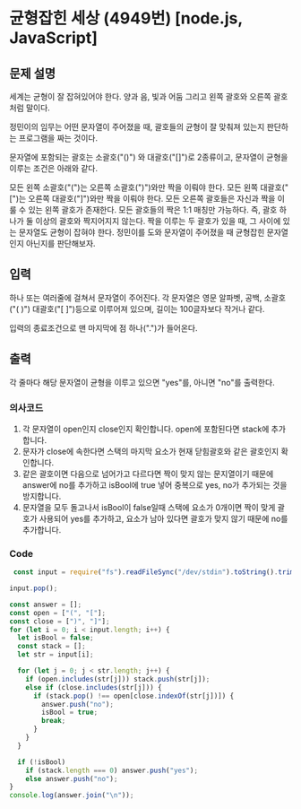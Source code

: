 # 균형잡힌 세상 (4949번) [node.js, JavaScript] 

## 문제 설명
세계는 균형이 잘 잡혀있어야 한다. 양과 음, 빛과 어둠 그리고 왼쪽 괄호와 오른쪽 괄호처럼 말이다.

정민이의 임무는 어떤 문자열이 주어졌을 때, 괄호들의 균형이 잘 맞춰져 있는지 판단하는 프로그램을 짜는 것이다.

문자열에 포함되는 괄호는 소괄호("()") 와 대괄호("[]")로 2종류이고, 문자열이 균형을 이루는 조건은 아래와 같다.

모든 왼쪽 소괄호("(")는 오른쪽 소괄호(")")와만 짝을 이뤄야 한다.
모든 왼쪽 대괄호("[")는 오른쪽 대괄호("]")와만 짝을 이뤄야 한다.
모든 오른쪽 괄호들은 자신과 짝을 이룰 수 있는 왼쪽 괄호가 존재한다.
모든 괄호들의 짝은 1:1 매칭만 가능하다. 즉, 괄호 하나가 둘 이상의 괄호와 짝지어지지 않는다.
짝을 이루는 두 괄호가 있을 때, 그 사이에 있는 문자열도 균형이 잡혀야 한다.
정민이를 도와 문자열이 주어졌을 때 균형잡힌 문자열인지 아닌지를 판단해보자.

## 입력
하나 또는 여러줄에 걸쳐서 문자열이 주어진다. 각 문자열은 영문 알파벳, 공백, 소괄호("( )") 대괄호("[ ]")등으로 이루어져 있으며, 길이는 100글자보다 작거나 같다.

입력의 종료조건으로 맨 마지막에 점 하나(".")가 들어온다.

## 출력
각 줄마다 해당 문자열이 균형을 이루고 있으면 "yes"를, 아니면 "no"를 출력한다.

### 의사코드 
1. 각 문자열이 open인지 close인지 확인합니다.  open에 포함된다면 stack에 추가합니다.
2. 문자가 close에 속한다면 스택의 마지막 요소가 현재 닫힘괄호와 같은 괄호인지 확인합니다.
3. 같은 괄호이면 다음으로 넘어가고 다르다면 짝이 맞지 않는 문지열이기 때문에 answer에 no를 추가하고 isBool에 true 넣어 중복으로 yes, no가 추가되는 것을 방지합니다.
4. 문자열을 모두 돌고나서 isBool이 false일때 스택에 요소가 0개이면 짝이 맞게 괄호가 사용되어 yes를 추가하고, 요소가 남아 있다면 괄호가 맞지 않기 때문에 no를 추가합니다.


### Code
```js
 const input = require("fs").readFileSync("/dev/stdin").toString().trim().split("\n");

input.pop();

const answer = [];
const open = ["(", "["];
const close = [")", "]"];
for (let i = 0; i < input.length; i++) {
  let isBool = false;
  const stack = [];
  let str = input[i];

  for (let j = 0; j < str.length; j++) {
    if (open.includes(str[j])) stack.push(str[j]);
    else if (close.includes(str[j])) {
      if (stack.pop() !== open[close.indexOf(str[j])]) {
        answer.push("no");
        isBool = true;
        break;
      }
    }
  }

  if (!isBool)
    if (stack.length === 0) answer.push("yes");
    else answer.push("no");
}
console.log(answer.join("\n"));

```
